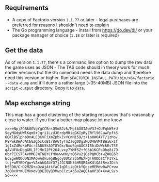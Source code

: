 ## Requirements

* A copy of Factorio version `1.1.77` or later - legal purchases are preferred for reasons I shouldn't need to explain
* The Go programming language - install from https://go.dev/dl/ or your package manager of choice (`1.18` or later is required)

## Get the data

As of version `1.1.77`, there's a command line option to dump the raw data the game uses as JSON - The TAS code should in theory work for much earlier versions but the Go command needs the data dump and therefore need this version or higher. Run `$FACTORIO_INSTALL_PATH/bin/x64/factorio --data-dump` and it'll dump a rather large (~35-40MB) JSON file into the `script-output` directory. Copy it to [`data`](./data).

## Map exchange string

This map has a good clustering of the starting resources that's reasonably close to water. If you find a better map please let me know

```
>>>eNpjZGBk8GVgYgCCBnsQ5mBJzk/MgfAOOIAwV3J+QUFqkW5+U
SqyMGdyUWlKqm5+Jqri1LzU3ErdpMRiqGKIyRyZRfl56CawFpfk5
6GKlBSlphbDnALC3KVFiXmZpbkIvVCnMi59/z+ioUWOAYT/1zMo/
P8PwkDWA6ACEGZgbICoBIrBAGtyTmZaGgODgiMQO4EVMTBWi6xzf
1g1xZ4RokbPAcr4ABU5kAQT8YQx/BxwSqnAGCZI5hiDwWckBsTSE
qAVUFUcDggGRLIFJMnI2Pt264Lvxy7YMf5Z+fGSb1KCPaOhq8i7D
0br7ICS7CAvMMGJWTNBYCfMKwwwMx/YQ6Vu2jOePQMCb+wZWUE6R
ECEgwWQOODNzMAowAdkLegBEgoyDDCn2cGMEXFgTAODbzCfPIYxL
tuj+wMYEDYgw+VAxAkQAbYQ7jJGCNOh34HRQR4mK4lQAtRvxIDsh
hSED0/CrD2MZD+aQzAjAtkfaCIqDliigQtkYQqceMEMdw0wPC+ww
3gO8x0YmUEMkKovQDEIDyQDMwpCCziAg5uZAQGAaUP20+XvAL9/o
5o=<<<
```


